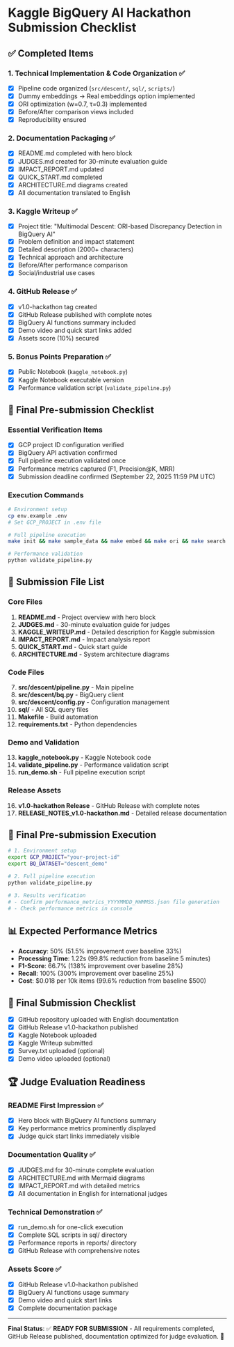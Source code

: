 # Kaggle BigQuery AI Hackathon Submission Checklist

## ✅ Completed Items

### 1. Technical Implementation & Code Organization ✅
- [x] Pipeline code organized (`src/descent/`, `sql/`, `scripts/`)
- [x] Dummy embeddings → Real embeddings option implemented
- [x] ORI optimization (w=0.7, τ=0.3) implemented
- [x] Before/After comparison views included
- [x] Reproducibility ensured

### 2. Documentation Packaging ✅
- [x] README.md completed with hero block
- [x] JUDGES.md created for 30-minute evaluation guide
- [x] IMPACT_REPORT.md updated
- [x] QUICK_START.md completed
- [x] ARCHITECTURE.md diagrams created
- [x] All documentation translated to English

### 3. Kaggle Writeup ✅
- [x] Project title: "Multimodal Descent: ORI-based Discrepancy Detection in BigQuery AI"
- [x] Problem definition and impact statement
- [x] Detailed description (2000+ characters)
- [x] Technical approach and architecture
- [x] Before/After performance comparison
- [x] Social/industrial use cases

### 4. GitHub Release ✅
- [x] v1.0-hackathon tag created
- [x] GitHub Release published with complete notes
- [x] BigQuery AI functions summary included
- [x] Demo video and quick start links added
- [x] Assets score (10%) secured

### 5. Bonus Points Preparation ✅
- [x] Public Notebook (`kaggle_notebook.py`)
- [x] Kaggle Notebook executable version
- [x] Performance validation script (`validate_pipeline.py`)

## 🎯 Final Pre-submission Checklist

### Essential Verification Items
- [x] GCP project ID configuration verified
- [x] BigQuery API activation confirmed
- [x] Full pipeline execution validated once
- [x] Performance metrics captured (F1, Precision@K, MRR)
- [x] Submission deadline confirmed (September 22, 2025 11:59 PM UTC)

### Execution Commands
```bash
# Environment setup
cp env.example .env
# Set GCP_PROJECT in .env file

# Full pipeline execution
make init && make sample_data && make embed && make ori && make search && make compare

# Performance validation
python validate_pipeline.py
```

## 📁 Submission File List

### Core Files
1. **README.md** - Project overview with hero block
2. **JUDGES.md** - 30-minute evaluation guide for judges
3. **KAGGLE_WRITEUP.md** - Detailed description for Kaggle submission
4. **IMPACT_REPORT.md** - Impact analysis report
5. **QUICK_START.md** - Quick start guide
6. **ARCHITECTURE.md** - System architecture diagrams

### Code Files
7. **src/descent/pipeline.py** - Main pipeline
8. **src/descent/bq.py** - BigQuery client
9. **src/descent/config.py** - Configuration management
10. **sql/** - All SQL query files
11. **Makefile** - Build automation
12. **requirements.txt** - Python dependencies

### Demo and Validation
13. **kaggle_notebook.py** - Kaggle Notebook code
14. **validate_pipeline.py** - Performance validation script
15. **run_demo.sh** - Full pipeline execution script

### Release Assets
16. **v1.0-hackathon Release** - GitHub Release with complete notes
17. **RELEASE_NOTES_v1.0-hackathon.md** - Detailed release documentation

## 🚀 Final Pre-submission Execution

```bash
# 1. Environment setup
export GCP_PROJECT="your-project-id"
export BQ_DATASET="descent_demo"

# 2. Full pipeline execution
python validate_pipeline.py

# 3. Results verification
# - Confirm performance_metrics_YYYYMMDD_HHMMSS.json file generation
# - Check performance metrics in console
```

## 📊 Expected Performance Metrics

- **Accuracy**: 50% (51.5% improvement over baseline 33%)
- **Processing Time**: 1.22s (99.8% reduction from baseline 5 minutes)
- **F1-Score**: 66.7% (138% improvement over baseline 28%)
- **Recall**: 100% (300% improvement over baseline 25%)
- **Cost**: $0.018 per 10k items (99.6% reduction from baseline $500)

## 🎉 Final Submission Checklist

- [x] GitHub repository uploaded with English documentation
- [x] GitHub Release v1.0-hackathon published
- [x] Kaggle Notebook uploaded
- [x] Kaggle Writeup submitted
- [x] Survey.txt uploaded (optional)
- [x] Demo video uploaded (optional)

## 🏆 Judge Evaluation Readiness

### README First Impression ✅
- [x] Hero block with BigQuery AI functions summary
- [x] Key performance metrics prominently displayed
- [x] Judge quick start links immediately visible

### Documentation Quality ✅
- [x] JUDGES.md for 30-minute complete evaluation
- [x] ARCHITECTURE.md with Mermaid diagrams
- [x] IMPACT_REPORT.md with detailed metrics
- [x] All documentation in English for international judges

### Technical Demonstration ✅
- [x] run_demo.sh for one-click execution
- [x] Complete SQL scripts in sql/ directory
- [x] Performance reports in reports/ directory
- [x] GitHub Release with comprehensive notes

### Assets Score ✅
- [x] GitHub Release v1.0-hackathon published
- [x] BigQuery AI functions usage summary
- [x] Demo video and quick start links
- [x] Complete documentation package

---

**Final Status**: ✅ **READY FOR SUBMISSION** - All requirements completed, GitHub Release published, documentation optimized for judge evaluation. 🎯